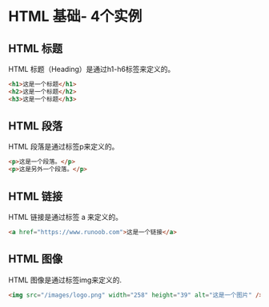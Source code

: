 # HTML 基础- 4个实例



## HTML 标题

HTML 标题（Heading）是通过h1-h6标签来定义的。

```html
<h1>这是一个标题</h1>
<h2>这是一个标题</h2>
<h3>这是一个标题</h3>
```



## HTML 段落

HTML 段落是通过标签p来定义的。

```html
<p>这是一个段落。</p>
<p>这是另外一个段落。</p>
```



## HTML 链接

HTML 链接是通过标签 a 来定义的。

```html
<a href="https://www.runoob.com">这是一个链接</a>
```



## HTML 图像

HTML 图像是通过标签img来定义的.

```html
<img src="/images/logo.png" width="258" height="39" alt="这是一个图片" />
```



